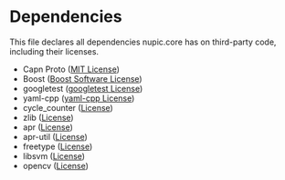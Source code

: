 # Dependencies

This file declares all dependencies nupic.core has on third-party code, including their licenses.

- Capn Proto ([MIT License](https://github.com/sandstorm-io/capnproto/blob/master/LICENSE))
- Boost ([Boost Software License](https://github.com/numenta/nupic.core/blob/master/external/licenses/LICENSE.boost_1_52_0.txt))
- googletest ([googletest License](https://github.com/numenta/nupic.core/blob/master/external/licenses/LICENSE.googletest-1.7.0.txt))
- yaml-cpp ([yaml-cpp License](https://github.com/jbeder/yaml-cpp/blob/master/LICENSE))
- cycle_counter ([License](https://github.com/numenta/nupic.core/blob/master/external/common/include/cycle_counter.hpp))
- zlib ([License](https://github.com/numenta/nupic.core/blob/master/external/licenses/LICENSE.zlib-1.2.3.txt))
- apr ([License](https://github.com/numenta/nupic.core/blob/master/external/licenses/LICENSE.apr-1.2.2.txt))
- apr-util ([License](https://github.com/numenta/nupic.core/blob/master/external/licenses/LICENSE.apr-util-1.2.2.txt))
- freetype ([License](https://github.com/numenta/nupic.core/blob/master/external/licenses/LICENSE.freetype-2.3.4.txt))
- libsvm ([License](https://github.com/numenta/nupic.core/blob/master/external/licenses/LICENSE.libsvm-2.84.txt))
- opencv ([License](https://github.com/numenta/nupic.core/blob/master/external/licenses/LICENSE.opencv-1.0.0.txt))
